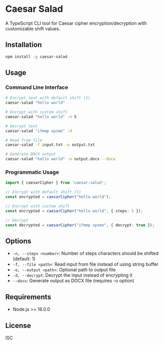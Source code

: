 # Caesar Salad

A TypeScript CLI tool for Caesar cipher encryption/decryption with customizable shift values.

## Installation

```bash
npm install -g caesar-salad
```

## Usage

### Command Line Interface

```bash
# Encrypt text with default shift (1)
caesar-salad "hello world"

# Encrypt with custom shift
caesar-salad "hello world" -n 5

# Decrypt text
caesar-salad "ifmmp xpsme" -d

# Read from file
caesar-salad -f input.txt -o output.txt

# Generate DOCX output
caesar-salad "hello world" -o output.docx --docx
```

### Programmatic Usage

```typescript
import { caesarCipher } from 'caesar-salad';

// Encrypt with default shift (1)
const encrypted = caesarCipher("hello world");

// Encrypt with custom shift
const encrypted = caesarCipher("hello world", { steps: 5 });

// Decrypt
const decrypted = caesarCipher("ifmmp xpsme", { decrypt: true });
```

## Options

- `-n, --steps <number>`: Number of steps characters should be shifted (default: 1)
- `-f, --file <path>`: Read input from file instead of using string buffer
- `-o, --output <path>`: Optional path to output file
- `-d, --decrypt`: Decrypt the input instead of encrypting it
- `--docx`: Generate output as DOCX file (requires -o option)

## Requirements

- Node.js >= 16.0.0

## License

ISC